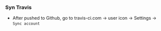 

### Syn Travis
* After pushed to Github, go to travis-ci.com -> user icon -> Settings -> `Sync account`